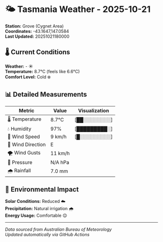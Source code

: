 # 🌤️ Tasmania Weather - 2025-10-21

**Station:** Grove (Cygnet Area)  
**Coordinates:** -43.1647,147.0584  
**Last Updated:** 20251021180000

## 🌡️ Current Conditions

**Weather:** - ☀️  
**Temperature:** 8.7°C (feels like 6.6°C)  
**Comfort Level:** Cold ❄️

## 📊 Detailed Measurements

| Metric | Value | Visualization |
|--------|-------|---------------|
| 🌡️ Temperature | 8.7°C | [██░░░░░░░░] |
| 💧 Humidity | 97% | [█████████░] |
| 💨 Wind Speed | 9 km/h | [█░░░░░░░░░] |
| 🧭 Wind Direction | E | |
| 🌪️ Wind Gusts | 11 km/h | |
| 🔽 Pressure | N/A hPa | |
| 🌧️ Rainfall | 7.0 mm | |

## 🌱 Environmental Impact

**Solar Conditions:** Reduced ☁️  
**Precipitation:** Natural irrigation 🌧️  
**Energy Usage:** Comfortable 😌

---
*Data sourced from Australian Bureau of Meteorology*  
*Updated automatically via GitHub Actions*
